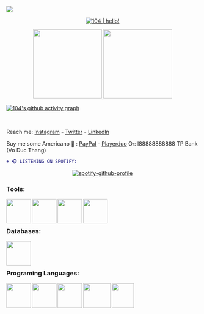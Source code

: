 ![](https://visitor-badge.glitch.me/badge?page_id=104-wonohfor.104-wonohfor)
<p align="center">
  <a href="https://github.com/104-wonohfor"><img src="https://readme-typing-svg.herokuapp.com?font=SF+Mono&size=25&duration=2311&pause=500&color=64dfdf&center=true&vCenter=true&width=1000&height=100&lines=%F0%9F%91%8B+Hello+!+I'm+104!;I'm+studying+at;Hanoi+University+of+Science+and+Technology+(HUST)!" alt="104 | hello!" /></a>
</p> 

<p align="center">
<a href="https://github.com/104-wonohfor">
<img height="180em" src="https://github-readme-stats.vercel.app/api/?username=104-wonohfor&cache_seconds=7200&include_all_commits=true&layout=compact&title_color=64dfdf&text_color=6930c3&bg_color=0f1123&border_radius=8" />
  
<img height="180em" src="https://github-readme-stats.vercel.app/api/top-langs/?username=104-wonohfor&langs_count=8&layout=compact&hide=java&title_color=64dfdf&text_color=6930c3&bg_color=0f1123&border_radius=8" />
</a>
  </p>


[![104's github activity graph](https://activity-graph.herokuapp.com/graph?username=104-wonohfor&bg_color=0f1123&color=64dfdf&line=6930c3&point=1adbce&area=true&hide_border=true)](https://github.com/104-wonohfor/github-readme-activity-graph)




<br>




Reach me: [Instagram](https://iplogger.org/2N02u7) - [Twitter](https://iplogger.org/2NQ2u7) - [LinkedIn](https://www.linkedin.com/in/thang-vo-duc-104-wonohfor/)


Buy me some Americano 🤤 : [PayPal](https://www.paypal.com/paypalme/104wonohfor) - [Playerduo](https://playerduo.com/18tuoimatem)
Or: l88888888888 TP Bank (Vo Duc Thang)


```diff
+ ️🎧 LISTENING ON SPOTIFY️:
``` 
<div align="center">

[![spotify-github-profile](https://spotify-github-profile.vercel.app/api/view?uid=31orsm4voxb6nasyw57fulqpzmsq&cover_image=true&theme=default)](https://spotify-github-profile.vercel.app/api/view?uid=31orsm4voxb6nasyw57fulqpzmsq&redirect=true)

</div>

### Tools:
<img align='left' height="64" width="64" src="https://cdn.cdnlogo.com/logos/s/43/sublime-text.svg" />
<img align='left' height="64" width="64" src="https://cdn.cdnlogo.com/logos/v/82/visual-studio-code.svg" />
<img align='left' height="64" width="64" src="https://user-images.githubusercontent.com/104601534/175475552-b9a6c4be-3ab0-4d1f-af77-65f8f978fe9a.png" />
<img align='left' height="64" width="64" src="https://upload.wikimedia.org/wikipedia/commons/thumb/d/dc/XAMPP_Logo.png/591px-XAMPP_Logo.png?20220326082245" />
<br>
<br>
<br>

### Databases:
<img align='left' height="64" width="64" src="https://cdn.cdnlogo.com/logos/m/10/mysql.svg" />
<br>
<br>
<br>

### Programing Languages:
<img align='left' height="64" width="64" src="https://user-images.githubusercontent.com/104601534/175476462-80064cac-1e1f-4a60-92c0-c498cac8f807.png" />
<img align='left' height="64" width="64" src="https://cdn.cdnlogo.com/logos/p/3/python.svg" />
<img align='left' height="64" width="64" src="https://cdn.cdnlogo.com/logos/j/44/javascript.svg" />
<img align='left' height="64" width="72" src="https://user-images.githubusercontent.com/104601534/175475860-a3da0982-6775-457d-9043-b1c06c80e78c.png" />
<img align='left' height="64" width="58" src="https://upload.wikimedia.org/wikipedia/commons/thumb/1/18/ISO_C%2B%2B_Logo.svg/306px-ISO_C%2B%2B_Logo.svg.png?20170928190710" />



